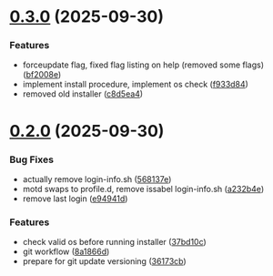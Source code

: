 # [0.3.0](https://github.com/phonevox/motd/compare/v0.2.0...v0.3.0) (2025-09-30)


### Features

* forceupdate flag, fixed flag listing on help (removed some flags) ([bf2008e](https://github.com/phonevox/motd/commit/bf2008e7b5b483efa82c0cdf28d8d7e96f1eaeff))
* implement install procedure, implement os check ([f933d84](https://github.com/phonevox/motd/commit/f933d84b39aa91a88bb4a64f573875129e800030))
* removed old installer ([c8d5ea4](https://github.com/phonevox/motd/commit/c8d5ea46c6a0045d3a75a81812a940375a694228))



# [0.2.0](https://github.com/phonevox/motd/compare/a232b4e94c8cd2d247763c3e4b5a372045c431eb...v0.2.0) (2025-09-30)


### Bug Fixes

* actually remove login-info.sh ([568137e](https://github.com/phonevox/motd/commit/568137e60239d68bc0cd3815444cf7d099ef8a87))
* motd swaps to profile.d, remove issabel login-info.sh ([a232b4e](https://github.com/phonevox/motd/commit/a232b4e94c8cd2d247763c3e4b5a372045c431eb))
* remove last login ([e94941d](https://github.com/phonevox/motd/commit/e94941d3c64b3f585eceaecd2a9625e784b54145))


### Features

* check valid os before running installer ([37bd10c](https://github.com/phonevox/motd/commit/37bd10c8185b087598f258531b67ba760344a401))
* git workflow ([8a1866d](https://github.com/phonevox/motd/commit/8a1866d3de2c3c3b1480a39311d410b62cbe5291))
* prepare for git update versioning ([36173cb](https://github.com/phonevox/motd/commit/36173cb47b2f8d97fc463796273e3faeebb5c06b))



